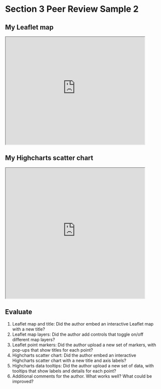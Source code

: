 # Section 3 Peer Review Sample 2

## My Leaflet map
<iframe src="https://jackdougherty.github.io/leaflet-map-simple-instructor-sample" width="90%" height=350></iframe>

## My Highcharts scatter chart
<iframe src="https://jackdougherty.github.io/highcharts-scatter-csv-instructor-sample" width="90%" height=425></iframe>

## Evaluate
1. Leaflet map and title: Did the author embed an interactive Leaflet map with a new title?
2. Leaflet map layers: Did the author add controls that toggle on/off different map layers?
3. Leaflet point markers: Did the author upload a new set of markers, with pop-ups that show titles for each point?
4. Highcharts scatter chart: Did the author embed an interactive Highcharts scatter chart with a new title and axis labels?
5. Highcharts data tooltips: Did the author upload a new set of data, with tooltips that show labels and details for each point?
6. Additional comments for the author. What works well? What could be improved?
